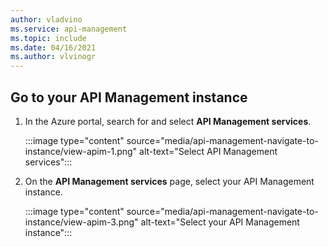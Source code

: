 ```yaml
---
author: vladvino
ms.service: api-management
ms.topic: include
ms.date: 04/16/2021
ms.author: vlvinogr
---
```

## Go to your API Management instance

1. In the Azure portal, search for and select **API Management services**.

    :::image type="content" source="media/api-management-navigate-to-instance/view-apim-1.png" alt-text="Select API Management services":::

1. On the **API Management services** page, select your API Management instance.

    :::image type="content" source="media/api-management-navigate-to-instance/view-apim-3.png" alt-text="Select your API Management instance":::

